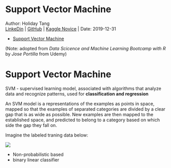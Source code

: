 Support Vector Machine
================
Author: Holiday Tang  
[LinkeDin](https://www.linkedin.com/in/holiday-t/) |
[GitHub](https://github.com/holiday007) | [Kaggle
Novice](https://www.kaggle.com/holibae007)
| Date: 2019-12-31

  - [Support Vector Machine](#support-vector-machine)

(Note: adopted from *Data Scicence and Machine Learning Bootcamp with R*
by *Jose Portilla* from Udemy)

# Support Vector Machine

SVM - supervised learning model, associated with algorithms that analyze
data and recognize patterns, used for **classification and regression**

An SVM model is a representations of the examples as points in space,
mapped so that the examples of separated categories are divided by a
clear gap that is as wide as possible. New examples are then mapped to
the established space, and predicted to belong to a category based on
which side the gap they fall on.

Imagine the labeled traning data below:

![](C:\\Users\\Dell\\Pictures\\Random\\Capture.JPG)

  - Non-probabilistic based
  - binary linear classifier
